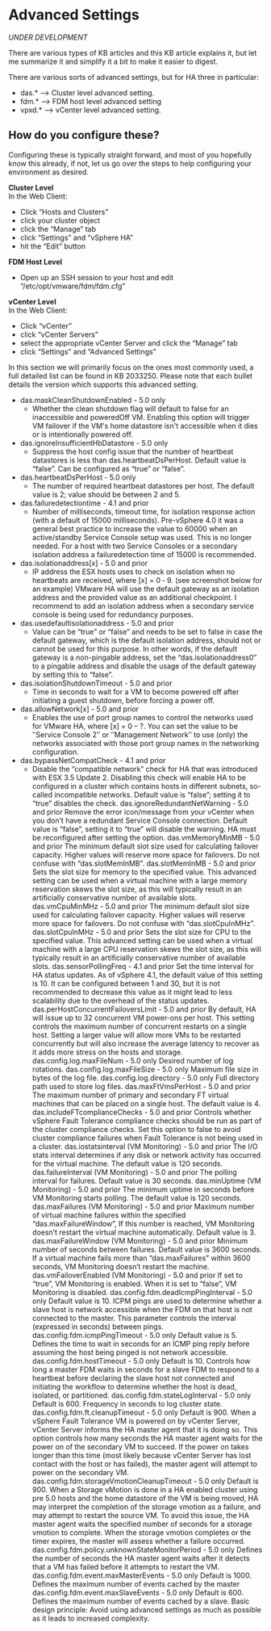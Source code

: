 # Advanced Settings

*UNDER DEVELOPMENT*


There are various types of KB articles and this KB article explains it, but let me summarize it and simplify it a bit to make it easier to digest.

There are various sorts of advanced settings, but for HA three in particular:

* das.* –> Cluster level advanced setting.
* fdm.* –> FDM host level advanced setting
* vpxd.* –> vCenter level advanced setting.


## How do you configure these?

Configuring these is typically straight forward, and most of you hopefully know this already, if not, let us go over the steps to help configuring your environment as desired.

**Cluster Level**<br>
In the Web Client: 
* Click “Hosts and Clusters”
* click your cluster object
* click the “Manage” tab
* click “Settings” and “vSphere HA”
* hit the “Edit” button

**FDM Host Level**<br>
* Open up an SSH session to your host and edit “/etc/opt/vmware/fdm/fdm.cfg”

**vCenter Level**<br>
In the Web Client: 
* Click “vCenter”
* click “vCenter Servers”
* select the appropriate vCenter Server and click the “Manage” tab
* click “Settings” and “Advanced Settings”

In this section we will primarily focus on the ones most commonly used, a full detailed list can be found in KB 2033250. Please note that each bullet details the version which supports this advanced setting.

* das.maskCleanShutdownEnabled - 5.0 only
  * Whether the clean shutdown flag will default to false for an inaccessible and poweredOff VM. Enabling this option will trigger VM failover if the VM's home datastore isn't accessible when it dies or is intentionally powered off.
* das.ignoreInsufficientHbDatastore - 5.0 only
  * Suppress the host config issue that the number of heartbeat datastores is less than das.heartbeatDsPerHost. Default value is “false”. Can be configured as “true” or “false”.
* das.heartbeatDsPerHost - 5.0 only
  * The number of required heartbeat datastores per host. The default value is 2; value should be between 2 and 5.
* das.failuredetectiontime - 4.1 and prior
  * Number of milliseconds, timeout time, for isolation response action (with a default of 15000 milliseconds). Pre-vSphere 4.0 it was a general best practice to increase the value to 60000 when an active/standby Service Console setup was used. This is no longer needed. For a host with two Service Consoles or a secondary isolation address a failuredetection time of 15000 is recommended.
* das.isolationaddress[x] - 5.0 and prior
  * IP address the ESX hosts uses to check on isolation when no heartbeats are received, where [x] = 0 ‐ 9. (see screenshot below for an example) VMware HA will use the default gateway as an isolation address and the provided value as an additional checkpoint. I recommend to add an isolation address when a secondary service console is being used for redundancy purposes.
* das.usedefaultisolationaddress - 5.0 and prior
  * Value can be “true” or “false” and needs to be set to false in case the default gateway, which is the default isolation address, should not or cannot be used for this purpose. In other words, if the default gateway is a non-pingable address, set the “das.isolationaddress0” to a pingable address and disable the usage of the default gateway by setting this to “false”.
* das.isolationShutdownTimeout - 5.0 and prior
  * Time in seconds to wait for a VM to become powered off after initiating a guest shutdown, before forcing a power off.
* das.allowNetwork[x] - 5.0 and prior
  * Enables the use of port group names to control the networks used for VMware HA, where [x] = 0 – ?. You can set the value to be ʺService Console 2ʺ or ʺManagement Networkʺ to use (only) the networks associated with those port group names in the networking configuration.
* das.bypassNetCompatCheck - 4.1 and prior
  * Disable the “compatible network” check for HA that was introduced with ESX 3.5 Update 2. Disabling this check will enable HA to be configured in a cluster which contains hosts in different subnets, so-called incompatible networks. Default value is “false”; setting it to “true” disables the check.
das.ignoreRedundantNetWarning - 5.0 and prior
Remove the error icon/message from your vCenter when you don’t have a redundant Service Console connection. Default value is “false”, setting it to “true” will disable the warning. HA must be reconfigured after setting the option.
das.vmMemoryMinMB - 5.0 and prior
The minimum default slot size used for calculating failover capacity. Higher values will reserve more space for failovers. Do not confuse with “das.slotMemInMB”.
das.slotMemInMB - 5.0 and prior
Sets the slot size for memory to the specified value. This advanced setting can be used when a virtual machine with a large memory reservation skews the slot size, as this will typically result in an artificially conservative number of available slots.
das.vmCpuMinMHz - 5.0 and prior
The minimum default slot size used for calculating failover capacity. Higher values will reserve more space for failovers. Do not confuse with “das.slotCpuInMHz”.
das.slotCpuInMHz - 5.0 and prior
Sets the slot size for CPU to the specified value. This advanced setting can be used when a virtual machine with a large CPU reservation skews the slot size, as this will typically result in an artificially conservative number of available slots.
das.sensorPollingFreq - 4.1 and prior
Set the time interval for HA status updates. As of vSphere 4.1, the default value of this setting is 10. It can be configured between 1 and 30, but it is not recommended to decrease this value as it might lead to less scalability due to the overhead of the status updates.
das.perHostConcurrentFailoversLimit - 5.0 and prior
By default, HA will issue up to 32 concurrent VM power-ons per host. This setting controls the maximum number of concurrent restarts on a single host. Setting a larger value will allow more VMs to be restarted concurrently but will also increase the average latency to recover as it adds more stress on the hosts and storage.
das.config.log.maxFileNum - 5.0 only
Desired number of log rotations.
das.config.log.maxFileSize - 5.0 only
Maximum file size in bytes of the log file.
das.config.log.directory - 5.0 only
Full directory path used to store log files.
das.maxFtVmsPerHost - 5.0 and prior
The maximum number of primary and secondary FT virtual machines that can be placed on a single host. The default value is 4.
das.includeFTcomplianceChecks - 5.0 and prior
Controls whether vSphere Fault Tolerance compliance checks should be run as part of the cluster compliance checks. Set this option to false to avoid cluster compliance failures when Fault Tolerance is not being used in a cluster.
das.iostatsinterval (VM Monitoring) - 5.0 and prior
The I/O stats interval determines if any disk or network activity has occurred for the virtual machine. The default value is 120 seconds.
das.failureInterval (VM Monitoring) - 5.0 and prior
The polling interval for failures. Default value is 30 seconds.
das.minUptime (VM Monitoring) - 5.0 and prior
The minimum uptime in seconds before VM Monitoring starts polling. The default value is 120 seconds.
das.maxFailures (VM Monitoring) - 5.0 and prior
Maximum number of virtual machine failures within the specified “das.maxFailureWindow”, If this number is reached, VM Monitoring doesn’t restart the virtual machine automatically. Default value is 3.
das.maxFailureWindow (VM Monitoring) - 5.0 and prior
Minimum number of seconds between failures. Default value is 3600 seconds. If a virtual machine fails more than “das.maxFailures” within 3600 seconds, VM Monitoring doesn’t restart the machine.
das.vmFailoverEnabled (VM Monitoring) - 5.0 and prior
If set to “true”, VM Monitoring is enabled. When it is set to “false”, VM Monitoring is disabled.
das.config.fdm.deadIcmpPingInterval - 5.0 only
Default value is 10. ICPM pings are used to determine whether a slave host is network accessible when the FDM on that host is not connected to the master. This parameter controls the interval (expressed in seconds) between pings.
das.config.fdm.icmpPingTimeout - 5.0 only
Default value is 5. Defines the time to wait in seconds for an ICMP ping reply before assuming the host being pinged is not network accessible.
das.config.fdm.hostTimeout - 5.0 only
Default is 10. Controls how long a master FDM waits in seconds for a slave FDM to respond to a heartbeat before declaring the slave host not connected and initiating the workflow to determine whether the host is dead, isolated, or partitioned.
das.config.fdm.stateLogInterval - 5.0 only
Default is 600. Frequency in seconds to log cluster state.
das.config.fdm.ft.cleanupTimeout - 5.0 only
Default is 900. When a vSphere Fault Tolerance VM is powered on by vCenter Server, vCenter Server informs the HA master agent that it is doing so. This option controls how many seconds the HA master agent waits for the power on of the secondary VM to succeed. If the power on takes longer than this time (most likely because vCenter Server has lost contact with the host or has failed), the master agent will attempt to power on the secondary VM.
das.config.fdm.storageVmotionCleanupTimeout - 5.0 only
Default is 900. When a Storage vMotion is done in a HA enabled cluster using pre 5.0 hosts and the home datastore of the VM is being moved, HA may interpret the completion of the storage vmotion as a failure, and may attempt to restart the source VM. To avoid this issue, the HA master agent waits the specified number of seconds for a storage vmotion to complete. When the storage vmotion completes or the timer expires, the master will assess whether a failure occurred.
das.config.fdm.policy.unknownStateMonitorPeriod - 5.0 only
Defines the number of seconds the HA master agent waits after it detects that a VM has failed before it attempts to restart the VM.
das.config.fdm.event.maxMasterEvents - 5.0 only
Default is 1000. Defines the maximum number of events cached by the master
das.config.fdm.event.maxSlaveEvents - 5.0 only
Default is 600. Defines the maximum number of events cached by a slave.
Basic design principle: Avoid using advanced settings as much as possible as it leads to increased complexity.
